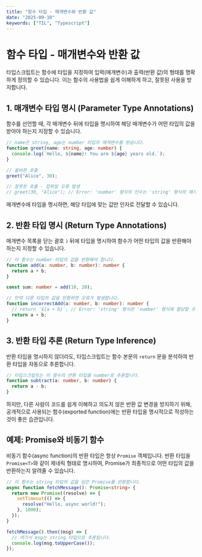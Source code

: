 ```yaml
---
title: "함수 타입 - 매개변수와 반환 값"
date: "2025-09-10"
keywords: ["TIL", "Typescript"]
---
```


# 함수 타입 - 매개변수와 반환 값

타입스크립트는 함수에 타입을 지정하여 입력(매개변수)과 출력(반환 값)의 형태를 명확하게 정의할 수 있습니다. 이는 함수의 사용법을 쉽게 이해하게 하고, 잘못된 사용을 방지합니다.

## 1. 매개변수 타입 명시 (Parameter Type Annotations)

함수를 선언할 때, 각 매개변수 뒤에 타입을 명시하여 해당 매개변수가 어떤 타입의 값을 받아야 하는지 지정할 수 있습니다.

```typescript
// name은 string, age는 number 타입의 매개변수를 받습니다.
function greet(name: string, age: number) {
  console.log(`Hello, ${name}! You are ${age} years old.`);
}

// 올바른 호출
greet("Alice", 30);

// 잘못된 호출 - 컴파일 오류 발생
// greet(30, "Alice"); // Error: 'number' 형식의 인수는 'string' 형식의 매개 변수에 할당될 수 없습니다.
```

매개변수에 타입을 명시하면, 해당 타입에 맞는 값만 인자로 전달할 수 있습니다.

## 2. 반환 타입 명시 (Return Type Annotations)

매개변수 목록을 닫는 괄호 `)` 뒤에 타입을 명시하여 함수가 어떤 타입의 값을 반환해야 하는지 지정할 수 있습니다.

```typescript
// 이 함수는 number 타입의 값을 반환해야 합니다.
function add(a: number, b: number): number {
  return a + b;
}

const sum: number = add(10, 20);

// 만약 다른 타입의 값을 반환하면 오류가 발생합니다.
function incorrectAdd(a: number, b: number): number {
  // return `${a + b}`; // Error: 'string' 형식은 'number' 형식에 할당할 수 없습니다.
  return a + b;
}
```

## 3. 반환 타입 추론 (Return Type Inference)

반환 타입을 명시하지 않더라도, 타입스크립트는 함수 본문의 `return` 문을 분석하여 반환 타입을 자동으로 추론합니다.

```typescript
// 타입스크립트는 이 함수의 반환 타입을 number로 추론합니다.
function subtract(a: number, b: number) {
  return a - b;
}
```

하지만, 다른 사람이 코드를 쉽게 이해하고 의도치 않은 반환 값 변경을 방지하기 위해, 공개적으로 사용되는 함수(exported function)에는 반환 타입을 명시적으로 작성하는 것이 좋은 습관입니다.

## 예제: Promise와 비동기 함수

비동기 함수(async function)의 반환 타입은 항상 `Promise` 객체입니다. 반환 타입을 `Promise<T>`와 같이 제네릭 형태로 명시하여, Promise가 최종적으로 어떤 타입의 값을 반환하는지 알려줄 수 있습니다.

```typescript
// 이 함수는 string 타입의 값을 담은 Promise를 반환합니다.
async function fetchMessage(): Promise<string> {
  return new Promise((resolve) => {
    setTimeout(() => {
      resolve("Hello, async world!");
    }, 1000);
  });
}

fetchMessage().then((msg) => {
  // 여기서 msg는 string 타입으로 추론됩니다.
  console.log(msg.toUpperCase());
});
```
